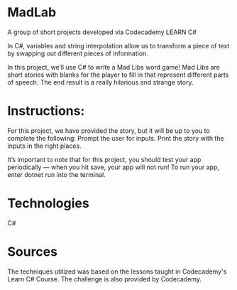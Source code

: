 # MadLab
A group of short projects developed via Codecademy
LEARN C#

In C#, variables and string interpolation allow us to transform a piece of 
text by swapping out different pieces of information.

In this project, we’ll use C# to write a Mad Libs word game! Mad Libs are 
short stories with blanks for the player to fill in that represent different 
parts of speech. The end result is a really hilarious and strange story.

# Instructions:

For this project, we have provided the story, but it will be up to you to 
complete the following: Prompt the user for inputs. Print the story with the 
inputs in the right places.

It’s important to note that for this project, you should test your app 
periodically — when you hit save, your app will not run! 
To run your app, enter dotnet run into the terminal.

# Technologies
C#


# Sources
The techniques utilized was based on the lessons taught in Codecademy's Learn C# Course. 
The challenge is also provided by Codecademy.